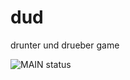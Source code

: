 # dud
drunter und drueber game 

![MAIN status](https://github.com/lewineder/dud/actions/workflows/dev/scala.yml/badge.svg)
